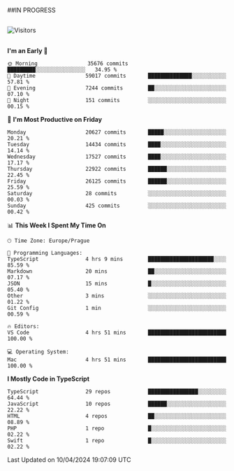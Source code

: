 ##IN PROGRESS
##
![Visitors](https://komarev.com/ghpvc/?username=petrbui&style=for-the-badge&label=Visitors+👀)



##
<!--
[![My GitHub stats](https://github-readme-stats.vercel.app/api?username=petrbui&theme=github_dark)](https://github.com/anuraghazra/github-readme-stats)

[![My wakatime stats](https://github-readme-stats.vercel.app/api/wakatime?username=petrbui&theme=github_dark)](https://github.com/anuraghazra/github-readme-stats)
-->
<!--START_SECTION:waka-->
**I'm an Early 🐤** 

```text
🌞 Morning                35676 commits       █████████░░░░░░░░░░░░░░░░   34.95 % 
🌆 Daytime                59017 commits       ██████████████░░░░░░░░░░░   57.81 % 
🌃 Evening                7244 commits        ██░░░░░░░░░░░░░░░░░░░░░░░   07.10 % 
🌙 Night                  151 commits         ░░░░░░░░░░░░░░░░░░░░░░░░░   00.15 % 
```
📅 **I'm Most Productive on Friday** 

```text
Monday                   20627 commits       █████░░░░░░░░░░░░░░░░░░░░   20.21 % 
Tuesday                  14434 commits       ████░░░░░░░░░░░░░░░░░░░░░   14.14 % 
Wednesday                17527 commits       ████░░░░░░░░░░░░░░░░░░░░░   17.17 % 
Thursday                 22922 commits       ██████░░░░░░░░░░░░░░░░░░░   22.45 % 
Friday                   26125 commits       ██████░░░░░░░░░░░░░░░░░░░   25.59 % 
Saturday                 28 commits          ░░░░░░░░░░░░░░░░░░░░░░░░░   00.03 % 
Sunday                   425 commits         ░░░░░░░░░░░░░░░░░░░░░░░░░   00.42 % 
```


📊 **This Week I Spent My Time On** 

```text
🕑︎ Time Zone: Europe/Prague

💬 Programming Languages: 
TypeScript               4 hrs 9 mins        █████████████████████░░░░   85.59 % 
Markdown                 20 mins             ██░░░░░░░░░░░░░░░░░░░░░░░   07.17 % 
JSON                     15 mins             █░░░░░░░░░░░░░░░░░░░░░░░░   05.40 % 
Other                    3 mins              ░░░░░░░░░░░░░░░░░░░░░░░░░   01.22 % 
Git Config               1 min               ░░░░░░░░░░░░░░░░░░░░░░░░░   00.59 % 

🔥 Editors: 
VS Code                  4 hrs 51 mins       █████████████████████████   100.00 % 

💻 Operating System: 
Mac                      4 hrs 51 mins       █████████████████████████   100.00 % 
```

**I Mostly Code in TypeScript** 

```text
TypeScript               29 repos            ████████████████░░░░░░░░░   64.44 % 
JavaScript               10 repos            ██████░░░░░░░░░░░░░░░░░░░   22.22 % 
HTML                     4 repos             ██░░░░░░░░░░░░░░░░░░░░░░░   08.89 % 
PHP                      1 repo              █░░░░░░░░░░░░░░░░░░░░░░░░   02.22 % 
Swift                    1 repo              █░░░░░░░░░░░░░░░░░░░░░░░░   02.22 % 
```




 Last Updated on 10/04/2024 19:07:09 UTC
<!--END_SECTION:waka-->
